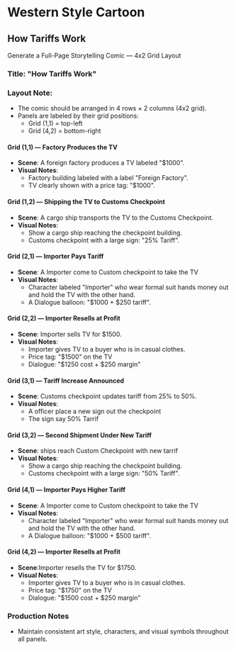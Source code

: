 # Western Style Cartoon

## How Tariffs Work
Generate a Full-Page Storytelling Comic — 4x2 Grid Layout

### Title: "How Tariffs Work"

### Layout Note:
- The comic should be arranged in 4 rows × 2 columns (4x2 grid).
- Panels are labeled by their grid positions:
  - Grid (1,1) = top-left
  - Grid (4,2) = bottom-right

#### Grid (1,1) — Factory Produces the TV
- **Scene**: A foreign factory produces a TV labeled "$1000".
- **Visual Notes**:
  - Factory building labeled with a label "Foreign Factory".
  - TV clearly shown with a price tag: "$1000".

#### Grid (1,2) — Shipping the TV to Customs Checkpoint
- **Scene**: A cargo ship transports the TV to the Customs Checkpoint.
- **Visual Notes**:
  - Show a cargo ship reaching the checkpoint building.
  - Customs checkpoint with a large sign: "25% Tariff".

#### Grid (2,1) — Importer Pays Tariff
- **Scene**: A Importer come to Custom checkpoint to take the TV
- **Visual Notes**:
  - Character labeled "Importer" who wear formal suit hands money out and hold the TV with the other hand.
  - A Dialogue balloon: "$1000 + $250 tariff".

#### Grid (2,2) — Importer Resells at Profit
- **Scene**: Importer sells TV for $1500.
- **Visual Notes**:
  - Importer gives TV to a buyer who is in casual clothes.
  - Price tag: "$1500" on the TV
  - Dialogue: "$1250 cost + $250 margin"

#### Grid (3,1) — Tariff Increase Announced
- **Scene**: Customs checkpoint updates tariff from 25% to 50%.
- **Visual Notes**:
  - A officer place a new sign out the checkpoint
  - The sign say 50% Tarrif

#### Grid (3,2) — Second Shipment Under New Tariff
- **Scene**: ships reach Custom Checkpoint with new tarrif
- **Visual Notes**:
  - Show a cargo ship reaching the checkpoint building.
  - Customs checkpoint with a large sign: "50% Tariff".

#### Grid (4,1) — Importer Pays Higher Tariff
- **Scene**: A Importer come to Custom checkpoint to take the TV
- **Visual Notes**:
  - Character labeled "Importer" who wear formal suit hands money out and hold the TV with the other hand.
  - A Dialogue balloon: "$1000 + $500 tariff".

#### Grid (4,2) — Importer Resells at Profit 
- **Scene**:Importer resells the TV for $1750.
- **Visual Notes**:
  - Importer gives TV to a buyer who is in casual clothes.
  - Price tag: "$1750" on the TV
  - Dialogue: "$1500 cost + $250 margin"


### Production Notes
- Maintain consistent art style, characters, and visual symbols throughout all panels.
